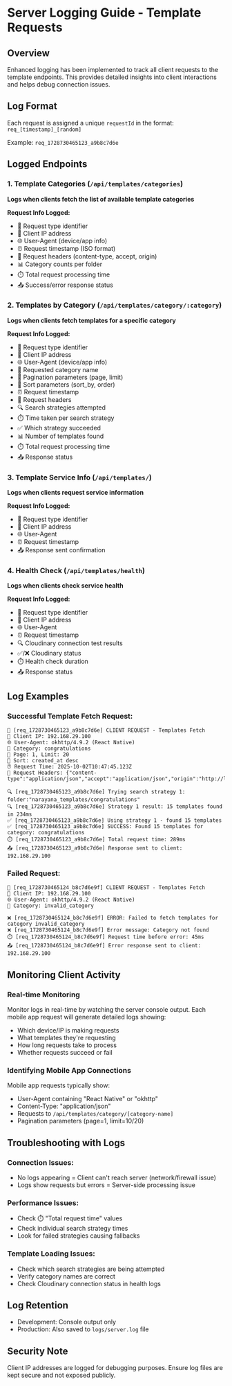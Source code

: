 # Server Logging Guide - Template Requests

## Overview
Enhanced logging has been implemented to track all client requests to the template endpoints. This provides detailed insights into client interactions and helps debug connection issues.

## Log Format
Each request is assigned a unique `requestId` in the format: `req_[timestamp]_[random]`

Example: `req_1728730465123_a9b8c7d6e`

## Logged Endpoints

### 1. Template Categories (`/api/templates/categories`)
**Logs when clients fetch the list of available template categories**

**Request Info Logged:**
- 🔵 Request type identifier
- 📱 Client IP address
- 🌐 User-Agent (device/app info)
- ⏰ Request timestamp (ISO format)
- 🔗 Request headers (content-type, accept, origin)
- 📊 Category counts per folder
- ⏱️ Total request processing time
- 📤 Success/error response status

### 2. Templates by Category (`/api/templates/category/:category`)
**Logs when clients fetch templates for a specific category**

**Request Info Logged:**
- 🔵 Request type identifier  
- 📱 Client IP address
- 🌐 User-Agent (device/app info)
- 📂 Requested category name
- 📄 Pagination parameters (page, limit)
- 🔄 Sort parameters (sort_by, order)
- ⏰ Request timestamp
- 🔗 Request headers
- 🔍 Search strategies attempted
- ⏱️ Time taken per search strategy
- ✅ Which strategy succeeded
- 📊 Number of templates found
- ⏱️ Total request processing time
- 📤 Response status

### 3. Template Service Info (`/api/templates/`)
**Logs when clients request service information**

**Request Info Logged:**
- 🔵 Request type identifier
- 📱 Client IP address  
- 🌐 User-Agent
- ⏰ Request timestamp
- 📤 Response sent confirmation

### 4. Health Check (`/api/templates/health`)
**Logs when clients check service health**

**Request Info Logged:**
- 🔵 Request type identifier
- 📱 Client IP address
- 🌐 User-Agent
- ⏰ Request timestamp
- 🔍 Cloudinary connection test results
- ✅/❌ Cloudinary status
- ⏱️ Health check duration
- 📤 Response status

## Log Examples

### Successful Template Fetch Request:
```
🔵 [req_1728730465123_a9b8c7d6e] CLIENT REQUEST - Templates Fetch
📱 Client IP: 192.168.29.100
🌐 User-Agent: okhttp/4.9.2 (React Native)
📂 Category: congratulations
📄 Page: 1, Limit: 20
🔄 Sort: created_at desc
⏰ Request Time: 2025-10-02T10:47:45.123Z
🔗 Request Headers: {"content-type":"application/json","accept":"application/json","origin":"http://localhost:8081"}

🔍 [req_1728730465123_a9b8c7d6e] Trying search strategy 1: folder:"narayana_templates/congratulations"
🔍 [req_1728730465123_a9b8c7d6e] Strategy 1 result: 15 templates found in 234ms
✅ [req_1728730465123_a9b8c7d6e] Using strategy 1 - found 15 templates
✅ [req_1728730465123_a9b8c7d6e] SUCCESS: Found 15 templates for category: congratulations
⏱️ [req_1728730465123_a9b8c7d6e] Total request time: 289ms
📤 [req_1728730465123_a9b8c7d6e] Response sent to client: 192.168.29.100
```

### Failed Request:
```
🔵 [req_1728730465124_b8c7d6e9f] CLIENT REQUEST - Templates Fetch
📱 Client IP: 192.168.29.100
🌐 User-Agent: okhttp/4.9.2 (React Native)
📂 Category: invalid_category

❌ [req_1728730465124_b8c7d6e9f] ERROR: Failed to fetch templates for category invalid_category
❌ [req_1728730465124_b8c7d6e9f] Error message: Category not found
⏱️ [req_1728730465124_b8c7d6e9f] Request time before error: 45ms
📤 [req_1728730465124_b8c7d6e9f] Error response sent to client: 192.168.29.100
```

## Monitoring Client Activity

### Real-time Monitoring
Monitor logs in real-time by watching the server console output. Each mobile app request will generate detailed logs showing:
- Which device/IP is making requests
- What templates they're requesting  
- How long requests take to process
- Whether requests succeed or fail

### Identifying Mobile App Connections
Mobile app requests typically show:
- User-Agent containing "React Native" or "okhttp"
- Content-Type: "application/json"
- Requests to `/api/templates/category/[category-name]`
- Pagination parameters (page=1, limit=10/20)

## Troubleshooting with Logs

### Connection Issues:
- No logs appearing = Client can't reach server (network/firewall issue)
- Logs show requests but errors = Server-side processing issue

### Performance Issues:
- Check ⏱️ "Total request time" values
- Check individual search strategy times
- Look for failed strategies causing fallbacks

### Template Loading Issues:
- Check which search strategies are being attempted
- Verify category names are correct
- Check Cloudinary connection status in health logs

## Log Retention
- Development: Console output only
- Production: Also saved to `logs/server.log` file

## Security Note
Client IP addresses are logged for debugging purposes. Ensure log files are kept secure and not exposed publicly.